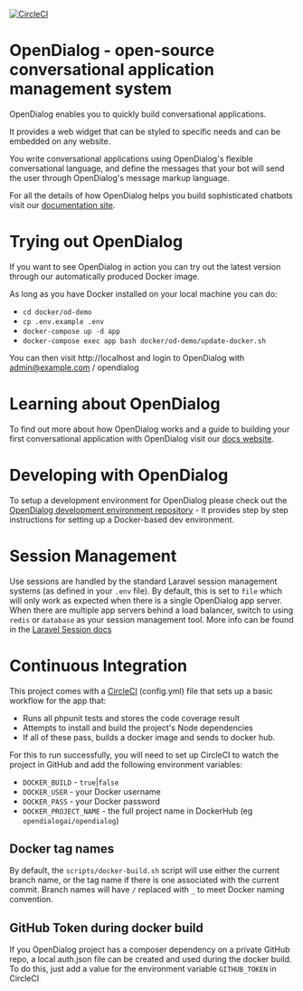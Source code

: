 
[![CircleCI](https://circleci.com/gh/opendialogai/opendialog/tree/master.svg?style=svg&circle-token=aefbfc509382266413d6667a1aef451c7bf82f22)](https://circleci.com/gh/opendialogai/opendialog/tree/master)

# OpenDialog - open-source conversational application management system 

OpenDialog enables you to quickly build conversational applications. 

It provides a web widget that can be styled to specific needs and can be embedded on any website. 

You write conversational applications using OpenDialog's flexible conversational language, and define the messages that your bot will send the user through OpenDialog's message markup language. 

For all the details of how OpenDialog helps you build sophisticated chatbots visit our [documentation site](https://docs.opendialog.ai).

# Trying out OpenDialog

If you want to see OpenDialog in action you can try out the latest version through our automatically produced Docker image. 

As long as you have Docker installed on your local machine you can do:
- `cd docker/od-demo`
- `cp .env.example .env`
- `docker-compose up -d app`
- `docker-compose exec app bash docker/od-demo/update-docker.sh`

You can then visit http://localhost and login to OpenDialog with admin@example.com / opendialog

# Learning about OpenDialog

To find out more about how OpenDialog works and a guide to building your first conversational application with OpenDialog visit our [docs website](https://docs.opendialog.ai). 

# Developing with OpenDialog

To setup a development environment for OpenDialog please check out the [OpenDialog development environment repository](https://github.com/opendialogai/opendialog-dev-environment) - it provides step by step instructions for setting up a Docker-based dev environment.  

# Session Management

Use sessions are handled by the standard Laravel session management systems (as defined in your `.env` file). By default, this is set to `file` which will only work as expected when there is a single OpenDialog app server.
When there are multiple app servers behind a load balancer, switch to using `redis` or `database` as your session management tool.
More info can be found in the [Laravel Session docs](https://laravel.com/docs/7.x/session)

# Continuous Integration

This project comes with a [CircleCI](http://www.circleci.com) (config.yml) file that sets up a basic workflow for the app that:
+ Runs all phpunit tests and stores the code coverage result
+ Attempts to install and build the project's Node dependencies
+ If all of these pass, builds a docker image and sends to docker hub.

For this to run successfully, you will need to set up CircleCI to watch the project in GitHub and add the following environment variables:

+ `DOCKER_BUILD` - `true`|`false`
+ `DOCKER_USER` - your Docker username
+ `DOCKER_PASS` - your Docker password
+ `DOCKER_PROJECT_NAME` - the full project name in DockerHub (eg `opendialogai/opendialog`)

## Docker tag names

By default, the `scripts/docker-build.sh` script will use either the current branch name, or the tag name if there is one associated with the current commit.
Branch names will have `/` replaced with `_` to meet Docker naming convention.

## GitHub Token during docker build

If you OpenDialog project has a composer dependency on a private GitHub repo, a local auth.json file can be created and used during the docker build.
To do this, just add a value for the environment variable `GITHUB_TOKEN` in CircleCI 